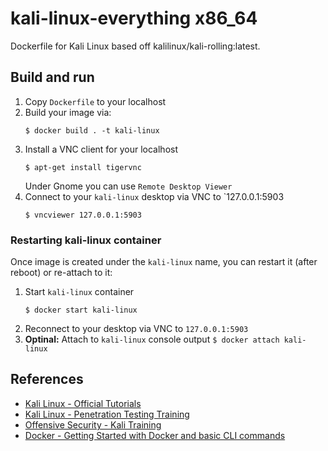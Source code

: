 # kali-linux-everything x86_64

Dockerfile for Kali Linux based off kalilinux/kali-rolling:latest.

## Build and run

1. Copy `Dockerfile` to your localhost
2. Build your image via:
   ```
   $ docker build . -t kali-linux
   ```
3. Install a VNC client for your localhost
   ```
   $ apt-get install tigervnc
   ```
   Under Gnome you can use `Remote Desktop Viewer`
4. Connect to your `kali-linux` desktop via VNC to `127.0.0.1:5903
   ```
   $ vncviewer 127.0.0.1:5903
   ```
   
### Restarting kali-linux container

Once image is created under the `kali-linux` name, you can restart it (after reboot) or re-attach to it:

1. Start `kali-linux` container
   ```
   $ docker start kali-linux
   ```
2. Reconnect to your desktop via VNC to `127.0.0.1:5903`
2. __Optinal:__ Attach to `kali-linux` console output
   ```$ docker attach kali-linux```

## References

- [Kali Linux - Official Tutorials](https://www.kali.org/category/tutorials/)
- [Kali Linux - Penetration Testing Training](https://www.kali.org/penetration-testing-with-kali-linux/)
- [Offensive Security - Kali Training](https://kali.training/)
- [Docker - Getting Started with Docker and basic CLI commands](https://docs.docker.com/get-started/)
